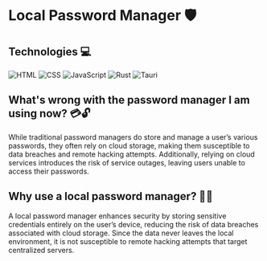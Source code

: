 # Local Password Manager 🛡️

## Technologies 💻
![HTML](https://img.shields.io/badge/HTML-E34F26?style=for-the-badge&logo=html5&logoColor=white) 
![CSS](https://img.shields.io/badge/CSS-663399?style=for-the-badge&logo=css&logoColor=white) 
![JavaScript](https://img.shields.io/badge/JavaScript-F7DF1E?style=for-the-badge&logo=javascript&logoColor=white) 
![Rust](https://img.shields.io/badge/Rust-000000?style=for-the-badge&logo=rust&logoColor=white) 
![Tauri](https://img.shields.io/badge/Tauri-24C8D8?style=for-the-badge&logo=tauri&logoColor=white)

## What's wrong with the password manager I am using now? 💳🔓
While traditional password managers do store and manage a user’s various passwords, they often rely on cloud storage, making them susceptible to data breaches and remote hacking attempts. Additionally, relying on cloud services introduces the risk of service outages, leaving users unable to access their passwords.

## Why use a local password manager? 🏡🔐
A local password manager enhances security by storing sensitive credentials entirely on the user’s device, reducing the risk of data breaches associated with cloud storage. Since the data never leaves the local environment, it is not susceptible to remote hacking attempts that target centralized servers.

